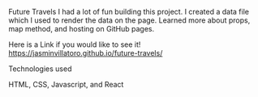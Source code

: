 Future Travels I had a lot of fun building this project. I created a data file which I used to render the data on the page. Learned more about props, map method, and hosting on GitHub pages.

Here is a Link if you would like to see it! https://jasminvillatoro.github.io/future-travels/

Technologies used

HTML, CSS, Javascript, and React
